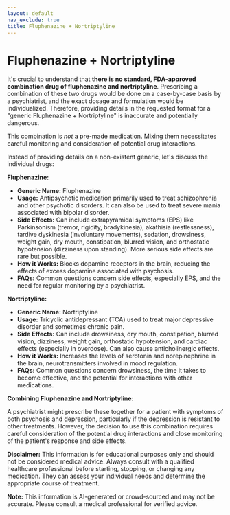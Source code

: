 ```yaml
---
layout: default
nav_exclude: true
title: Fluphenazine + Nortriptyline
---
```


# Fluphenazine + Nortriptyline

It's crucial to understand that **there is no standard, FDA-approved combination drug of fluphenazine and nortriptyline**.  Prescribing a combination of these two drugs would be done on a case-by-case basis by a psychiatrist, and the exact dosage and formulation would be individualized.  Therefore, providing details in the requested format for a "generic Fluphenazine + Nortriptyline" is inaccurate and potentially dangerous.


This combination is *not* a pre-made medication.  Mixing them necessitates careful monitoring and consideration of potential drug interactions.


Instead of providing details on a non-existent generic, let's discuss the individual drugs:

**Fluphenazine:**

* **Generic Name:** Fluphenazine
* **Usage:**  Antipsychotic medication primarily used to treat schizophrenia and other psychotic disorders.  It can also be used to treat severe mania associated with bipolar disorder.
* **Side Effects:**  Can include extrapyramidal symptoms (EPS) like Parkinsonism (tremor, rigidity, bradykinesia), akathisia (restlessness), tardive dyskinesia (involuntary movements), sedation, drowsiness, weight gain, dry mouth, constipation, blurred vision, and orthostatic hypotension (dizziness upon standing).  More serious side effects are rare but possible.
* **How it Works:**  Blocks dopamine receptors in the brain, reducing the effects of excess dopamine associated with psychosis.
* **FAQs:**  Common questions concern side effects, especially EPS, and the need for regular monitoring by a psychiatrist.


**Nortriptyline:**

* **Generic Name:** Nortriptyline
* **Usage:**  Tricyclic antidepressant (TCA) used to treat major depressive disorder and sometimes chronic pain.
* **Side Effects:**  Can include drowsiness, dry mouth, constipation, blurred vision, dizziness, weight gain, orthostatic hypotension, and cardiac effects (especially in overdose).  Can also cause anticholinergic effects.
* **How it Works:**  Increases the levels of serotonin and norepinephrine in the brain, neurotransmitters involved in mood regulation.
* **FAQs:**  Common questions concern drowsiness, the time it takes to become effective, and the potential for interactions with other medications.


**Combining Fluphenazine and Nortriptyline:**

A psychiatrist might prescribe these together for a patient with symptoms of both psychosis and depression, particularly if the depression is resistant to other treatments. However, the decision to use this combination requires careful consideration of the potential drug interactions and close monitoring of the patient's response and side effects.


**Disclaimer:** This information is for educational purposes only and should not be considered medical advice.  Always consult with a qualified healthcare professional before starting, stopping, or changing any medication.  They can assess your individual needs and determine the appropriate course of treatment.


**Note:** This information is AI-generated or crowd-sourced and may not be accurate. Please consult a medical professional for verified advice.